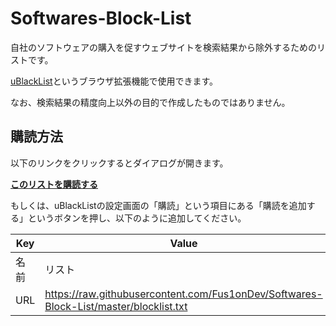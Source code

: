# Softwares-Block-List

自社のソフトウェアの購入を促すウェブサイトを検索結果から除外するためのリストです。

[uBlackList](https://github.com/iorate/uBlacklist)というブラウザ拡張機能で使用できます。

なお、検索結果の精度向上以外の目的で作成したものではありません。

## 購読方法

以下のリンクをクリックするとダイアログが開きます。

[**このリストを購読する**](https://iorate.github.io/ublacklist/subscribe?name=Example&url=https%3A%2F%2Fraw.githubusercontent.com%2FFus1onDev%2FSoftwares-Block-List%2Fmaster%2Fblocklist.txt)

もしくは、uBlackListの設定画面の「購読」という項目にある「購読を追加する」というボタンを押し、以下のように追加してください。

| Key | Value |
| - | - |
| 名前 | リスト |
| URL | https://raw.githubusercontent.com/Fus1onDev/Softwares-Block-List/master/blocklist.txt |